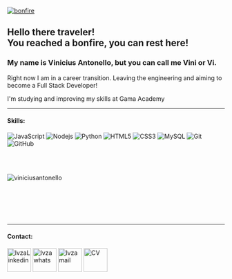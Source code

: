 [![bonfire](https://github.com/RafaelBarbosatec/bonfire/blob/master/media/bonfire.gif)](https://bonfire-engine.github.io/)
<h2>Hello there traveler!
<br>
You reached a bonfire, you can rest here!</h2>

<h3>My name is Vinicius Antonello, but you can call me Vini or Vi.</h3>
<p>Right now I am in a career transition. Leaving the engineering and aiming to become a Full Stack Developer!</p>
<p> I'm studying and improving my skills at Gama Academy</p>
<hr>
<h4>Skills:</h4>

![JavaScript](https://img.shields.io/badge/-JavaScript-black?style=flat-square&logo=javascript)
![Nodejs](https://img.shields.io/badge/-Nodejs-black?style=flat-square&logo=Node.js)
![Python](https://img.shields.io/badge/-Python-black?style=flat-square&logo=Python)
![HTML5](https://img.shields.io/badge/-HTML5-E34F26?style=flat-square&logo=html5&logoColor=white)
![CSS3](https://img.shields.io/badge/-CSS3-1572B6?style=flat-square&logo=css3)
![MySQL](https://img.shields.io/badge/-MySQL-black?style=flat-square&logo=mysql)
![Git](https://img.shields.io/badge/-Git-black?style=flat-square&logo=git)
![GitHub](https://img.shields.io/badge/-GitHub-181717?style=flat-square&logo=github)

<br>
<br>

<p><img align="left" style="display:block;" src="https://github-readme-stats.vercel.app/api/top-langs?username=viniciusantonello&show_icons=true&locale=en&layout=compact&theme=tokyonight" alt="viniciusantonello" /></p> 

<br>
<br>
<br>
<br>
<br>
<br>

<hr>
<h4>Contact:</h4>
<p align="left">
<a href="https://www.linkedin.com/in/viniciusantonello/" target="_blank"><img src="https://edent.github.io/SuperTinyIcons/images/svg/linkedin.svg" width="55" title="LinkedIn" alt="lvzaLinkedin"/></a>
<a href="https://wa.me/5519999196789" target="_blank"><img src="https://edent.github.io/SuperTinyIcons/images/svg/whatsapp.svg" width="55" title="WhatsApp" alt="lvzawhats"/></a>
<a href="mailto: antonello.luis@gmail.com" target="_blank"><img src="https://edent.github.io/SuperTinyIcons/images/svg/gmail.svg" width="55" title="Gmail" alt="lvzamail"/></a>
<a href="https://drive.google.com/file/d/1tWSfNzSF8RAHwHFkE9dlHnIP5pGndd-0/view?usp=sharing" target'_blank"><img src="https://edent.github.io/SuperTinyIcons/images/svg/pdf.svg" width="55" title="CV - Luis Vinicius Zutin Antonello" alt="CV"/></a>
</p>
